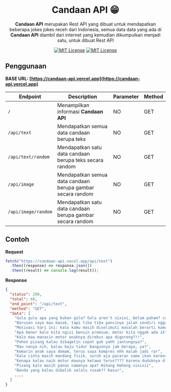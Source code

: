 <div align="center">

# Candaan API 😁

**Candaan API** merupakan Rest API yang dibuat untuk mendapatkan beberapa jokes jokes receh dari Indonesia, semua data data yang ada di **Candaan API** diambil dari internet yang kemudian dikumpulkan menjadi satu, untuk dibuat Rest API

[![MIT License](https://img.shields.io/github/license/ardhptr21/candaan-api)](https://github.com/tterb/atomic-design-ui/blob/master/LICENSEs)
[![MIT License](https://img.shields.io/badge/author-ardhptr21-blue)](https://github.com/ardhptr21/)

</div>

## Penggunaan

**BASE URL: [https://candaan-api.vercel.app](https://candaan-api.vercel.app)**

| Endpoint            | Description                                                | Parameter | Method |
| ------------------- | ---------------------------------------------------------- | --------- | ------ |
| `/`                 | Menampilkan informasi **Candaan API**                      | NO        | GET    |
| `/api/text`         | Mendapatkan semua data candaan berupa teks                 | NO        | GET    |
| `/api/text/random`  | Mendapatkan satu data candaan berupa teks secara random    | NO        | GET    |
| `/api/image`        | Mendapatkan semua data candaan berupa gambar secara random | NO        | GET    |
| `/api/image/random` | Mendapatkan satu data candaan berupa gambar secara random  | NO        | GET    |

## Contoh

**Request**

```javascript
fetch("https://candaan-api.vecel.app/api/text")
  .then((response) => response.json())
  .then((result) => console.log(result));
```

**Response**

```json
{
  "status": 200,
  "total": 60,
  "end_point": "/api/text",
  "method": "GET",
  "data": [
    "Gula gula apa yang bukan gula? Gula aren't xixixi, belum paham? coba google translate dulu aokwoakwoak",
    "Barusan saya mau masak, tapi tiba tiba pancinya jalan sendiri nggak tau ke mana, ehh ternyata itu Panci Petualang..... Panji Petualang maksudnya hehehe",
    "Motivasi hari ini: kalo kamu masih diselimuti masalah berarti kamu manusia, karena kalo kamu diselimuti wijen berarti onde-onde",
    "Apa bener kalo kita ngisi bensin premium, motor kita nggak ada iklannya? wkwkwkkw",
    "Kalo mau manasin motor enaknya direbus apa digoreng?!!",
    "Pohon pisang kalau dikagetin copot gak yahh jantungnya?",
    "Mau nanya nih, kalau baju tidur bangunnya jam berapa, ya?",
    "Kemarin anak saya demam, terus saya kompres ehh malah jadi rar",
    "Kalo cinta masih mandang fisik, suruh aja pacaran sama ikan karena ikan banyak fisiknya huhuhuhu",
    "Kenapa kalau naik motor maunya ketawa terus???? karena duduknya diatas jokes",
    "Pisang kalo masih panas namanya apa? Hihang Hoheng xixixii",
    "Benda yang kalau dibalik selalu rusak?? Kasur",
    ....
  ]
}
```
